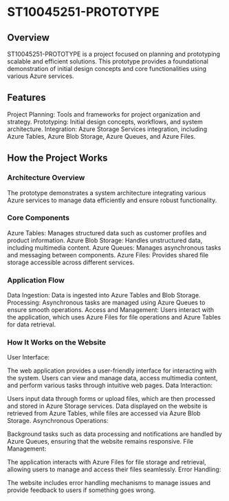 # ST10045251-PROTOTYPE
## Overview
ST10045251-PROTOTYPE is a project focused on planning and prototyping scalable and efficient solutions. This prototype provides a foundational demonstration of initial design concepts and core functionalities using various Azure services.

## Features
Project Planning: Tools and frameworks for project organization and strategy.
Prototyping: Initial design concepts, workflows, and system architecture.
Integration: Azure Storage Services integration, including Azure Tables, Azure Blob Storage, Azure Queues, and Azure Files.

## How the Project Works
### Architecture Overview
The prototype demonstrates a system architecture integrating various Azure services to manage data efficiently and ensure robust functionality.

### Core Components
Azure Tables: Manages structured data such as customer profiles and product information.
Azure Blob Storage: Handles unstructured data, including multimedia content.
Azure Queues: Manages asynchronous tasks and messaging between components.
Azure Files: Provides shared file storage accessible across different services.

### Application Flow
Data Ingestion: Data is ingested into Azure Tables and Blob Storage.
Processing: Asynchronous tasks are managed using Azure Queues to ensure smooth operations.
Access and Management: Users interact with the application, which uses Azure Files for file operations and Azure Tables for data retrieval.

### How It Works on the Website
User Interface:

The web application provides a user-friendly interface for interacting with the system.
Users can view and manage data, access multimedia content, and perform various tasks through intuitive web pages.
Data Interaction:

Users input data through forms or upload files, which are then processed and stored in Azure Storage services.
Data displayed on the website is retrieved from Azure Tables, while files are accessed via Azure Blob Storage.
Asynchronous Operations:

Background tasks such as data processing and notifications are handled by Azure Queues, ensuring that the website remains responsive.
File Management:

The application interacts with Azure Files for file storage and retrieval, allowing users to manage and access their files seamlessly.
Error Handling:

The website includes error handling mechanisms to manage issues and provide feedback to users if something goes wrong.
